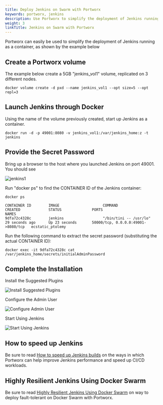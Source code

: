 ```yaml
---
title: Deploy Jenkins on Swarm with Portworx
keywords: portworx, jenkins
description: Use Portworx to simplify the deployment of Jenkins running as a container. Check out our example to see for yourself!
weight: 3
linkTitle: Jenkins on Swarm with Portworx
---
```


Portworx can easily be used to simplify the deployment of Jenkins running as a container, as shown by the example below

## Create a Portworx volume
The example below create a 5GB "jenkins_vol1" volume, replicated on 3 different nodes.

```text
docker volume create -d pxd --name jenkins_vol1 --opt size=5 --opt repl=3
```

## Launch Jenkins through Docker
Using the name of the volume previously created, start up Jenkins as a container.

```text
docker run -d -p 49001:8080 -v jenkins_vol1:/var/jenkins_home:z -t jenkins
```

## Provide the Secret Password
Bring up a browser to the host where you launched Jenkins on port 49001.
You should see

![jenkins1](/img/jenkins1.png)

Run "docker ps" to find the CONTAINER ID of the Jenkins container:

```text
docker ps
```

```output
CONTAINER ID        IMAGE                    COMMAND                  CREATED             STATUS              PORTS                                NAMES
9dfa72c4328c        jenkins                  "/bin/tini -- /usr/lo"   29 seconds ago      Up 23 seconds       50000/tcp, 0.0.0.0:49001->8080/tcp   ecstatic_ptolemy
```

Run the following command to extract the secret password (substituting the actual CONTAINER ID):

```text
docker exec -it 9dfa72c4328c cat /var/jenkins_home/secrets/initialAdminPassword
```

## Complete the Installation

Install the Suggested Plugins

![Install Suggested Plugins](/img/jenkins2.png)

Configure the Admin User

![Configure Admin User](/img/jenkins3.png)

Start Using Jenkins

![Start Using Jenkins](/img/jenkins4.png)

## How to speed up Jenkins

Be sure to read [How to speed up Jenkins builds](https://portworx.com/speed-up-jenkins-builds/) on the ways in which Portworx can help improve Jenkins performance and speed up CI/CD workloads.

## Highly Resilient Jenkins Using Docker Swarm

Be sure to read [Highly Resilient Jenkins Using Docker Swarm](https://portworx.com/jenkins-docker-swarm/) on way to deploy fault-tolerant on Docker Swarm with Portworx. 
